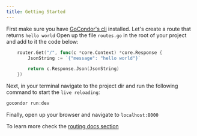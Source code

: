 ```yaml
---
title: Getting Started
---
```

First make sure you have [GoCondor's cli](https://gocondor.github.io/docs/installation) installed.
Let's create a route that returns `hello world`
Open up the file `routes.go` in the root of your project and add to it the code below:
```go "defining a route"
	router.Get("/", func(c *core.Context) *core.Response {
		JsonString := `{"message": "hello world"}`

		return c.Response.Json(JsonString)
	})
```
Next, in your terminal navigate to the project dir and run the following command to start the `live reloading`:
```go
gocondor run:dev
```
Finally, open up your browser and navigate to `localhost:8000`

To learn more check the [routing docs section](https://gocondor.github.io/docs/routing)
